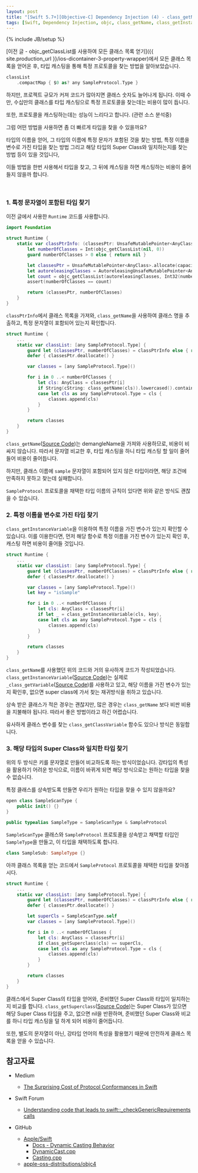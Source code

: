 ```yaml
---
layout: post
title: "[Swift 5.7+][Objective-C] Dependency Injection (4) - class_getName, class_getInstanceVariable, class_getSuperclass를 사용하여 특정 타입 찾기"
tags: [Swift, Dependency Injection, objc, class_getName, class_getInstanceVariable, class_getClassVariable, class_getSuperclass]
---
```

{% include JB/setup %}

[이전 글 - objc_getClassList를 사용하여 모든 클래스 목록 얻기]({{ site.production_url }}/ios-dicontainer-3-property-wrapper)에서 모든 클래스 목록을 얻어온 후, 타입 캐스팅을 통해 특정 프로토콜을 찾는 방법을 알아보았습니다.

```swift
classList
    .compactMap { $0 as? any SampleProtocol.Type }
```

하지만, 프로젝트 규모가 커져 코드가 많아지면 클래스 숫자도 늘어나게 됩니다. 이때 수만, 수십만의 클래스를 타입 캐스팅으로 특정 프로토콜을 찾는데는 비용이 많이 듭니다.

또한, 프로토콜을 캐스팅하는데는 성능이 느리다고 합니다. (관련 소스 분석중)

그럼 어떤 방법을 사용하면 좀 더 빠르게 타입을 찾을 수 있을까요?

타입의 이름을 얻어, 그 타입의 이름에 특정 문자가 포함된 것을 찾는 방법, 특정 이름을 변수로 가진 타입을 찾는 방법 그리고 해당 타입의 Super Class와 일치하는지를 찾는 방법 등이 있을 것입니다,

이들 방법을 한번 사용해서 타입을 찾고, 그 뒤에 캐스팅을 하면 캐스팅하는 비용이 줄어들지 않을까 합니다.

<br/>

### 1. 특정 문자열이 포함된 타입 찾기

이전 글에서 사용한 `Runtime` 코드를 사용합니다.

```swift
import Foundation

struct Runtime {
    static var classPtrInfo: (classesPtr: UnsafeMutablePointer<AnyClass>, numberOfClasses: Int)? {
        let numberOfClasses = Int(objc_getClassList(nil, 0))
        guard numberOfClasses > 0 else { return nil }

        let classesPtr = UnsafeMutablePointer<AnyClass>.allocate(capacity: numberOfClasses)
        let autoreleasingClasses = AutoreleasingUnsafeMutablePointer<AnyClass>(classesPtr)
        let count = objc_getClassList(autoreleasingClasses, Int32(numberOfClasses))
        assert(numberOfClasses == count)

        return (classesPtr, numberOfClasses)
    }
}
```

`classPtrInfo`에서 클래스 목록을 가져와, `class_getName`을 사용하여 클래스 명을 추출하고, 특정 문자열이 포함되어 있는지 확인합니다.

```swift
struct Runtime {
    ...   
    static var classList: [any SampleProtocol.Type] {
        guard let (classesPtr, numberOfClasses) = classPtrInfo else { return [] }
        defer { classesPtr.deallocate() }

        var classes = [any SampleProtocol.Type]()

        for i in 0 ..< numberOfClasses {
            let cls: AnyClass = classesPtr[i]
            if String(cString: class_getName(cls)).lowercased().contains("sample"),
            case let cls as any SampleProtocol.Type = cls {
                classes.append(cls)
            }
        }

        return classes
    }
}
```

`class_getName`([Source Code](https://github.com/apple-oss-distributions/objc4/blob/689525d556eb3dee1ffb700423bccf5ecc501dbf/runtime/objc-runtime-new.mm#L6234))는 demangleName을 가져와 사용하므로, 비용이 비싸지 않습니다. 따라서 문자열 비교한 후, 타입 캐스팅을 하니 타입 캐스팅 할 일이 줄어들어 비용이 줄어듭니다.

하지만, 클래스 이름에 `sample` 문자열이 포함되어 있지 않은 타입이라면, 해당 조건에 만족하지 못하고 찾는데 실패합니다. 

`SampleProtocol` 프로토콜을 채택한 타입 이름의 규칙이 있다면 위와 같은 방식도 괜찮을 수 있습니다.

### 2. 특정 이름을 변수로 가진 타입 찾기

`class_getInstanceVariable`을 이용하여 특정 이름을 가진 변수가 있는지 확인할 수 있습니다. 이를 이용한다면, 먼저 해당 함수로 특정 이름을 가진 변수가 있는지 확인 후, 캐스팅 하면 비용이 줄어들 것입니다.

```swift
struct Runtime {
    ...   
    static var classList: [any SampleProtocol.Type] {
        guard let (classesPtr, numberOfClasses) = classPtrInfo else { return [] }
        defer { classesPtr.deallocate() }

        var classes = [any SampleProtocol.Type]()
        let key = "isSample"

        for i in 0 ..< numberOfClasses {
            let cls: AnyClass = classesPtr[i]
            if let _ = class_getInstanceVariable(cls, key),
            case let cls as any SampleProtocol.Type = cls {
                classes.append(cls)
            }
        }

        return classes
    }
}
```

`class_getName`를 사용했던 위의 코드와 거의 유사하게 코드가 작성되었습니다. `class_getInstanceVariable`([Source Code](https://github.com/apple-oss-distributions/objc4/blob/689525d556eb3dee1ffb700423bccf5ecc501dbf/runtime/objc-class.mm#L606))는 실제로 `_class_getVariable`([Source Code](https://github.com/apple-oss-distributions/objc4/blob/689525d556eb3dee1ffb700423bccf5ecc501dbf/runtime/objc-runtime-new.mm#L7418))를 사용하고 있고, 해당 이름을 가진 변수가 있는지 확인후, 없으면 super class에 가서 찾는 재귀방식을 취하고 있습니다.

상속 받은 클래스가 적은 경우는 괜찮지만, 많은 경우는 `class_getName` 보다 비싼 비용을 지불해야 됩니다. 따라서 좋은 방법이라고 하긴 어렵습니다.

유사하게 클래스 변수를 찾는 `class_getClassVariable` 함수도 있으나 방식은 동일합니다.

### 3. 해당 타입의 Super Class와 일치한 타입 찾기

위의 두 방식은 키를 문자열로 만들어 비교하도록 하는 방식이었습니다. 강타입의 특성을 활용하기 어려운 방식으로, 이름이 바뀌게 되면 해당 방식으로는 원하는 타입을 찾을 수 없습니다.

특정 클래스를 상속받도록 만들면 우리가 원하는 타입을 찾을 수 있지 않을까요?

```swift
open class SampleScanType {
    public init() {}
}

public typealias SampleType = SampleScanType & SampleProtocol
```

`SampleScanType` 클래스와 `SampleProtocol` 프로토콜을 상속받고 채택할 타입인 `SampleType`을 만들고, 이 타입을 채택하도록 합니다.

```swift
class SampleSub: SampleType {}
```

아까 클래스 목록을 얻는 코드에서 `SampleProtocol` 프로토콜을 채택한 타입을 찾아봅시다.

```swift
struct Runtime {
    ...   
    static var classList: [any SampleProtocol.Type] {
        guard let (classesPtr, numberOfClasses) = classPtrInfo else { return [] }
        defer { classesPtr.deallocate() }

        let superCls = SampleScanType.self
        var classes = [any SampleProtocol.Type]()

        for i in 0 ..< numberOfClasses {
            let cls: AnyClass = classesPtr[i]
            if class_getSuperclass(cls) == superCls,
            case let cls as any SampleProtocol.Type = cls {
                classes.append(cls)
            }
        }

        return classes
    }
}
```

클래스에서 Super Class의 타입을 얻어와, 준비했던 Super Class와 타입이 일치하는지 비교를 합니다. `class_getSuperclass`([Source Code](https://github.com/apple-oss-distributions/objc4/blob/689525d556eb3dee1ffb700423bccf5ecc501dbf/runtime/objc-class.mm#L799))는 Super Class가 있으면 해당 Super Class 타입을 주고, 없으면 nil을 반환하며, 준비했던 Super Class와 비교를 하니 타입 캐스팅을 덜 하게 되어 비용이 줄어듭니다.

또한, 별도의 문자열이 아닌, 강타입 언어의 특성을 활용했기 때문에 안전하게 클래스 목록을 얻을 수 있습니다.


## 참고자료

* Medium
  * [The Surprising Cost of Protocol Conformances in Swift](https://medium.com/geekculture/the-surprising-cost-of-protocol-conformances-in-swift-dfa5db15ac0c)

* Swift Forum
  * [Understanding code that leads to swift::_checkGenericRequirements calls](https://forums.swift.org/t/understanding-code-that-leads-to-swift-checkgenericrequirements-calls/35128)

* GitHub
  * [Apple/Swift](https://github.com/apple/swift)
    * [Docs - Dynamic Casting Behavior](https://github.com/apple/swift/blob/main/docs/DynamicCasting.md)
    * [DynamicCast.cpp](https://github.com/apple/swift/blob/main/stdlib/public/runtime/DynamicCast.cpp)
    * [Casting.cpp](https://github.com/apple/swift/blob/main/stdlib/public/runtime/Casting.cpp)
  * [apple-oss-distributions/objc4](https://github.com/apple-oss-distributions/objc4)

